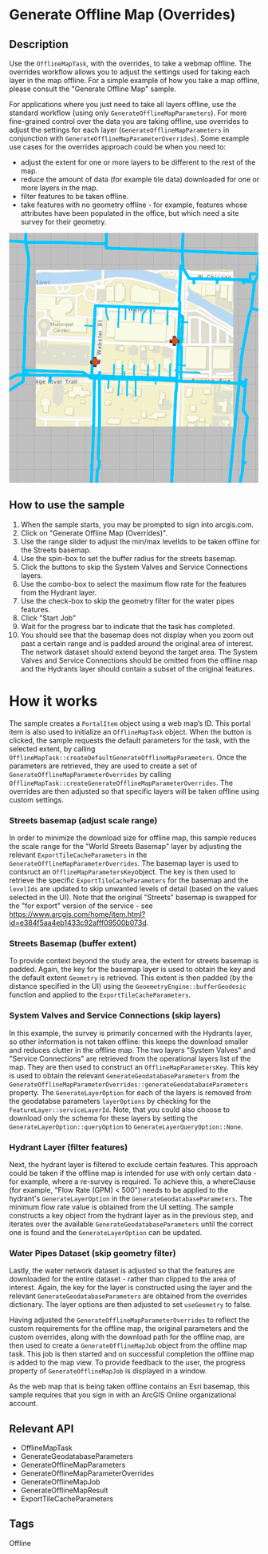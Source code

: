 # Generate Offline Map (Overrides)

## Description
Use the `OfflineMapTask`, with the overrides, to take a webmap offline. The overrides workflow allows you to adjust the settings used for taking each layer in the map offline. For a simple example of how you take a map offline, please consult the "Generate Offline Map" sample.

For applications where you just need to take all layers offline, use the standard workflow (using only `GenerateOfflineMapParameters`). For more fine-grained control over the data you are taking offline, use overrides to adjust the settings for each layer (`GenerateOfflineMapParameters` in conjunction with `GenerateOfflineMapParameterOverrides`). Some example use cases for the overrides approach could be when you need to:

- adjust the extent for one or more layers to be different to the rest of the map.
- reduce the amount of data (for example tile data) downloaded for one or more layers in the map.
- filter features to be taken offline.
- take features with no geometry offline - for example, features whose attributes have been populated in the office, but which need a site survey for their geometry.

![](screenshot.png)

## How to use the sample
1. When the sample starts, you may be prompted to sign into arcgis.com.
2. Click on "Generate Offline Map (Overrides)".
3. Use the range slider to adjust the min/max levelIds to be taken offline for the Streets basemap.
4. Use the spin-box to set the buffer radius for the streets basemap.
5. Click the buttons to skip the System Valves and Service Connections layers.
4. Use the combo-box to select the maximum flow rate for the features from the Hydrant layer.
5. Use the check-box to skip the geometry filter for the water pipes features.
6. Click "Start Job"
7. Wait for the progress bar to indicate that the task has completed.
8. You should see that the basemap does not display when you zoom out past a certain range and is padded around the original area of interest. The network dataset should extend beyond the target area. The System Valves and Service Connections should be omitted from the offline map and the Hydrants layer should contain a subset of the original features.

# How it works
The sample creates a `PortalItem` object using a web map’s ID. This portal item is also used to initialize an `OfflineMapTask` object. When the button is clicked, the sample requests the default parameters for the task, with the selected extent, by calling `OfflineMapTask::createDefaultGenerateOfflineMapParameters`. Once the parameters are retrieved, they are used to create a set of `GenerateOfflineMapParameterOverrides` by calling `OfflineMapTask::createGenerateOfflineMapParameterOverrides`. The overrides are then adjusted so that specific layers will be taken offline using custom settings.

### Streets basemap (adjust scale range)
In order to minimize the download size for offline map, this sample reduces the scale range for the "World Streets Basemap" layer by adjusting the relevant `ExportTileCacheParameters` in the `GenerateOfflineMapParameterOverrides`. The basemap layer is used to contsruct an `OfflineMapParametersKey`object. The key is then used to retrieve the specific `ExportTileCacheParameters` for the basemap and the `levelIds` are updated to skip unwanted levels of detail (based on the values selected in the UI). Note that the original "Streets" basemap is swapped for the "for export" version of the service - see https://www.arcgis.com/home/item.html?id=e384f5aa4eb1433c92afff09500b073d.

### Streets Basemap (buffer extent)
To provide context beyond the study area, the extent for streets basemap is padded. Again, the key for the basemap layer is used to obtain the key and the default extent `Geometry` is retrieved. This extent is then padded (by the distance specified in the UI) using the `GeoemetryEngine::bufferGeodesic` function and applied to the `ExportTileCacheParameters`.

### System Valves and Service Connections (skip layers)
In this example, the survey is primarily concerned with the Hydrants layer, so other information is not taken offline: this keeps the download smaller and reduces clutter in the offline map. The two layers "System Valves" and "Service Connections" are retrieved from the operational layers list of the map. They are then used to construct an `OfflineMapParametersKey`. This key is used to obtain the relevant `GenerateGeodatabaseParameters` from the `GenerateOfflineMapParameterOverrides::generateGeodatabaseParameters` property. The `GenerateLayerOption` for each of the layers is removed from the geodatabse parameters `layerOptions` by checking for the `FeatureLayer::serviceLayerId`. Note, that you could also choose to download only the schema for these layers by setting the `GenerateLayerOption::queryOption` to `GenerateLayerQueryOption::None`.

### Hydrant Layer (filter features)
Next, the hydrant layer is filtered to exclude certain features. This approach could be taken if the offline map is intended for use with only certain data - for example, where a re-survey is required. To achieve this, a whereClause (for example, "Flow Rate (GPM) < 500") needs to be applied to the hydrant's `GenerateLayerOption` in the `GenerateGeodatabaseParameters`. The minimum flow rate value is obtained from the UI setting. The sample constructs a key object from the hydrant layer as in the previous step, and iterates over the available `GenerateGeodatabaseParameters` until the correct one is found and the `GenerateLayerOption` can be updated.

### Water Pipes Dataset (skip geometry filter)
Lastly, the water network dataset is adjusted so that the features are downloaded for the entire dataset - rather than clipped to the area of interest. Again, the key for the layer is constructed using the layer and the relevant `GenerateGeodatabaseParameters` are obtained from the overrides dictionary. The layer options are then adjusted to set `useGeometry` to false.

Having adjusted the `GenerateOfflineMapParameterOverrides` to reflect the custom requirements for the offline map, the original parameters and the custom overrides, along with the download path for the offline map, are then used to create a `GenerateOfflineMapJob` object from the offline map task. This job is then started and on successful completion the offline map is added to the map view. To provide feedback to the user, the progress property of `GenerateOfflineMapJob` is displayed in a window.

As the web map that is being taken offline contains an Esri basemap, this sample requires that you sign in with an ArcGIS Online organizational account.

## Relevant API
- OfflineMapTask
- GenerateGeodatabaseParameters
- GenerateOfflineMapParameters
- GenerateOfflineMapParameterOverrides
- GenerateOfflineMapJob
- GenerateOfflineMapResult
- ExportTileCacheParameters

## Tags
Offline
